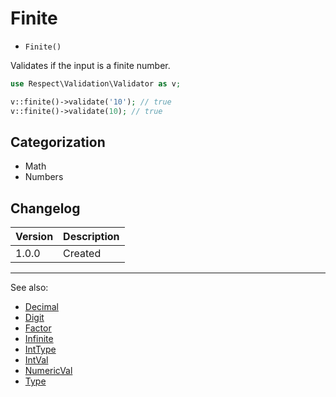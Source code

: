 # Finite

- `Finite()`

Validates if the input is a finite number.

```php
use Respect\Validation\Validator as v;

v::finite()->validate('10'); // true
v::finite()->validate(10); // true
```

## Categorization

- Math
- Numbers

## Changelog

Version | Description
--------|-------------
  1.0.0 | Created

***
See also:

- [Decimal](Decimal.md)
- [Digit](Digit.md)
- [Factor](Factor.md)
- [Infinite](Infinite.md)
- [IntType](IntType.md)
- [IntVal](IntVal.md)
- [NumericVal](NumericVal.md)
- [Type](Type.md)
